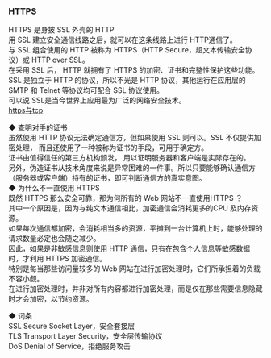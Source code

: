 ### HTTPS  
HTTPS 是身披 SSL 外壳的 HTTP  
用 SSL 建立安全通信线路之后，就可以在这条线路上进行 HTTP通信了。  
与 SSL 组合使用的 HTTP 被称为 HTTPS（HTTP Secure，超文本传输安全协议）或 HTTP over SSL。  
在采用 SSL 后， HTTP 就拥有了 HTTPS 的加密、证书和完整性保护这些功能。  
SSL 是独立于 HTTP 的协议，所以不光是 HTTP 协议，其他运行在应用层的 SMTP 和 Telnet 等协议均可配合 SSL 协议使用。  
可以说 SSL是当今世界上应用最为广泛的网络安全技术。  
[https与tcp](../ImageFiles/https_001.png)  

◆ 查明对手的证书  
虽然使用 HTTP 协议无法确定通信方，但如果使用 SSL 则可以。SSL 不仅提供加密处理， 而且还使用了一种被称为证书的手段，可用于确定方。  
证书由值得信任的第三方机构颁发， 用以证明服务器和客户端是实际存在的。  
另外，伪造证书从技术角度来说是异常困难的一件事。所以只要能够确认通信方（服务器或客户端）持有的证书，即可判断通信方的真实意图。  
◆ 为什么不一直使用 HTTPS  
既然 HTTPS 那么安全可靠，那为何所有的 Web 网站不一直使用HTTPS ？  
其中一个原因是，因为与纯文本通信相比，加密通信会消耗更多的CPU 及内存资源。  
如果每次通信都加密，会消耗相当多的资源，平摊到一台计算机上时，能够处理的请求数量必定也会随之减少。  
因此，如果是非敏感信息则使用 HTTP 通信，只有在包含个人信息等敏感数据时，才利用 HTTPS 加密通信。  
特别是每当那些访问量较多的 Web 网站在进行加密处理时，它们所承担着的负载不容小觑。  
在进行加密处理时，并非对所有内容都进行加密处理，而是仅在那些需要信息隐藏时才会加密，以节约资源。  

◆ 词条  
SSL  Secure Socket Layer，安全套接层  
TLS  Transport Layer Security，安全层传输协议  
DoS  Denial of Service，拒绝服务攻击  

